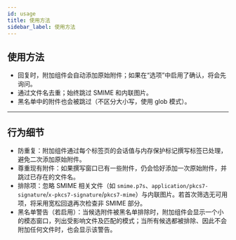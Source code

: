 ```yaml
---
id: usage
title: 使用方法
sidebar_label: 使用方法
---
```


## 使用方法

- 回复时，附加组件会自动添加原始附件；如果在“选项”中启用了确认，将会先询问。
- 通过文件名去重；始终跳过 SMIME 和内联图片。
- 黑名单中的附件也会被跳过（不区分大小写，使用 glob 模式）。

---

## 行为细节

- 防重复：附加组件通过每个标签页的会话值与内存保护标记撰写标签已处理，避免二次添加原始附件。
- 尊重现有附件：如果撰写窗口已有一些附件，仍会恰好添加一次原始附件，并跳过已存在的文件名。
- 排除项：忽略 SMIME 相关文件（如 `smime.p7s`、`application/pkcs7-signature`/`x-pkcs7-signature`/`pkcs7-mime`）与内联图片。若首次筛选无可用项，将采用宽松回退再次检查非 SMIME 部分。
- 黑名单警告（若启用）：当候选附件被黑名单排除时，附加组件会显示一个小的模态窗口，列出受影响文件及匹配的模式；当所有候选都被排除、因此不会附加任何文件时，也会显示该警告。
